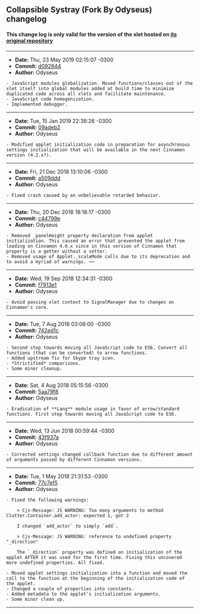 ## Collapsible Systray (Fork By Odyseus) changelog

#### This change log is only valid for the version of the xlet hosted on [its original repository](https://gitlab.com/Odyseus/CinnamonTools)

***

- **Date:** Thu, 23 May 2019 02:15:07 -0300
- **Commit:** [d092844](https://gitlab.com/Odyseus/CinnamonTools/commit/d092844)
- **Author:** Odyseus

```
- JavaScript modules globalization. Moved functions/classes out of the xlet itself into global modules added at build time to minimize duplicated code across all xlets and facilitate maintenance.
- JavaScript code homogenization.
- Implemented debugger.

```

***

- **Date:** Tue, 15 Jan 2019 22:38:26 -0300
- **Commit:** [09adeb2](https://gitlab.com/Odyseus/CinnamonTools/commit/09adeb2)
- **Author:** Odyseus

```
- Modified applet initialization code in preparation for asynchronous settings initialization that will be available in the next Cinnamon version (4.2.x?).

```

***

- **Date:** Fri, 21 Dec 2018 13:10:06 -0300
- **Commit:** [a509ddd](https://gitlab.com/Odyseus/CinnamonTools/commit/a509ddd)
- **Author:** Odyseus

```
- Fixed crash caused by an unbelievable retarded behavior.

```

***

- **Date:** Thu, 20 Dec 2018 18:18:17 -0300
- **Commit:** [c44799e](https://gitlab.com/Odyseus/CinnamonTools/commit/c44799e)
- **Author:** Odyseus

```
- Removed _panelHeight property declaration from applet initialization. This caused an error that prevented the applet from loading on Cinnamon 4.0.x since in this version of Cinnamon that property is a getter without a setter.
- Removed usage of Applet._scaleMode calls due to its deprecation and to avoid a myriad of warnings. ¬¬

```

***

- **Date:** Wed, 19 Sep 2018 12:34:31 -0300
- **Commit:** [f7913e1](https://gitlab.com/Odyseus/CinnamonTools/commit/f7913e1)
- **Author:** Odyseus

```
- Avoid passing xlet context to SignalManager due to changes on Cinnamon's core.

```

***

- **Date:** Tue, 7 Aug 2018 03:06:00 -0300
- **Commit:** [742ed1c](https://gitlab.com/Odyseus/CinnamonTools/commit/742ed1c)
- **Author:** Odyseus

```
- Second step towards moving all JavaScript code to ES6. Convert all functions (that can be converted) to arrow functions.
- Added upstream fix for Skype tray icon.
- *Strictified* comparisons.
- Some minor cleanup.

```

***

- **Date:** Sat, 4 Aug 2018 05:15:56 -0300
- **Commit:** [5aa79f8](https://gitlab.com/Odyseus/CinnamonTools/commit/5aa79f8)
- **Author:** Odyseus

```
- Eradication of **Lang** module usage in favor of arrow/standard functions. First step towards moving all JavaScript code to ES6.

```

***

- **Date:** Wed, 13 Jun 2018 00:59:44 -0300
- **Commit:** [43f937a](https://gitlab.com/Odyseus/CinnamonTools/commit/43f937a)
- **Author:** Odyseus

```
- Corrected settings changed callback function due to different amount of arguments passed by different Cinnamon versions.

```

***

- **Date:** Tue, 1 May 2018 21:31:53 -0300
- **Commit:** [77c7ef5](https://gitlab.com/Odyseus/CinnamonTools/commit/77c7ef5)
- **Author:** Odyseus

```
- Fixed the following warnings:

    > Cjs-Message: JS WARNING: Too many arguments to method Clutter.Container.add_actor: expected 1, got 2

    I changed `add_actor` to simply `add`.

    > Cjs-Message: JS WARNING: reference to undefined property "_direction"

    The `_direction` property was defined on initialization of the applet AFTER it was used for the first time. Fixing this uncovered more undefined properties. All fixed.

- Moved applet settings initialization into a function and moved the call to the function at the beginning of the initialization code of the applet.
- Changed a couple of properties into constants.
- Added metadata to the applet's initialization arguments.
- Some minor clean up.

```

***

